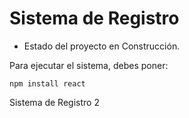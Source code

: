 <h1>Sistema de Registro</h1>

- Estado del proyecto en Construcción.

Para ejecutar el sistema, debes poner:

```npm install react```

Sistema de Registro 2
